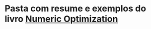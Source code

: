 # Pasta com resume e exemplos do livro [Numeric Optimization](https://indrag49.github.io/Numerical-Optimization/line-search-descent-methods.html)
 